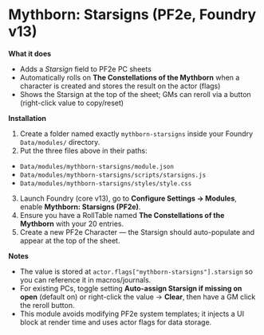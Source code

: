 # Mythborn: Starsigns (PF2e, Foundry v13)


**What it does**
- Adds a *Starsign* field to PF2e PC sheets
- Automatically rolls on **The Constellations of the Mythborn** when a character is created and stores the result on the actor (flags)
- Shows the Starsign at the top of the sheet; GMs can reroll via a button (right-click value to copy/reset)


**Installation**
1. Create a folder named exactly `mythborn-starsigns` inside your Foundry `Data/modules/` directory.
2. Put the three files above in their paths:
- `Data/modules/mythborn-starsigns/module.json`
- `Data/modules/mythborn-starsigns/scripts/starsigns.js`
- `Data/modules/mythborn-starsigns/styles/style.css`
3. Launch Foundry (core v13), go to **Configure Settings → Modules**, enable **Mythborn: Starsigns (PF2e)**.
4. Ensure you have a RollTable named **The Constellations of the Mythborn** with your 20 entries.
5. Create a new PF2e Character — the Starsign should auto-populate and appear at the top of the sheet.


**Notes**
- The value is stored at `actor.flags["mythborn-starsigns"].starsign` so you can reference it in macros/journals.
- For existing PCs, toggle setting **Auto-assign Starsign if missing on open** (default on) or right-click the value → **Clear**, then have a GM click the reroll button.
- This module avoids modifying PF2e system templates; it injects a UI block at render time and uses actor flags for data storage.